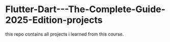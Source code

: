 # Flutter-Dart---The-Complete-Guide-2025-Edition-projects
this repo contains all projects i learned from this course.
